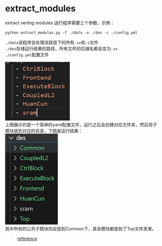 # extract_modules
extract verilog modules
运行程序需要三个参数，示例：
```
python extract_modules.py -f ./data -o ./des -c ./config.yml
```
`./data`该程序会处理该路径下的所有`.sv`和`.v`文件  
`./des`存储运行结果的路径，所有文件的后缀名都会变为`.sv`  
`./config.yml`配置文件  

![image](https://github.com/kong-ling-hui/extract_modules/blob/main/yaml.png)  
上图展示的是一个简单的yaml配置文件，运行之后会创建对应文件夹，然后将子模块放到对应的目录，下图是运行结果：  
![image](https://github.com/kong-ling-hui/extract_modules/blob/main/des_struct.png)  
其中所有的公共子模块则会放到Common下，其余模块都放到了Top文件夹里。  
>[reference](https://github.com/cyril0124/huancun_cocotb "参考代码")

